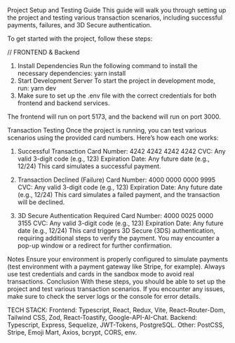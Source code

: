 Project Setup and Testing Guide
This guide will walk you through setting up the project and testing various transaction scenarios, including successful payments, failures, and 3D Secure authentication.

To get started with the project, follow these steps:

// FRONTEND & Backend 
1. Install Dependencies
   Run the following command to install the necessary dependencies: yarn install
2. Start Development Server
To start the project in development mode, run: yarn dev
3. Make sure to set up the .env file with the correct credentials for both frontend and backend services.

The frontend will run on port 5173, and the backend will run on port 3000.

Transaction Testing
Once the project is running, you can test various scenarios using the provided card numbers. Here’s how each one works:

1. Successful Transaction
   Card Number: 4242 4242 4242 4242
   CVC: Any valid 3-digit code (e.g., 123)
   Expiration Date: Any future date (e.g., 12/24)
   This card simulates a successful payment.

2. Transaction Declined (Failure)
   Card Number: 4000 0000 0000 9995
   CVC: Any valid 3-digit code (e.g., 123)
   Expiration Date: Any future date (e.g., 12/24)
   This card simulates a failed payment, and the transaction will be declined.

3. 3D Secure Authentication Required
   Card Number: 4000 0025 0000 3155
   CVC: Any valid 3-digit code (e.g., 123)
   Expiration Date: Any future date (e.g., 12/24)
   This card triggers 3D Secure (3DS) authentication, requiring additional steps to verify the payment. You may encounter a pop-up window or a redirect for further confirmation.

Notes
Ensure your environment is properly configured to simulate payments (test environment with a payment gateway like Stripe, for example).
Always use test credentials and cards in the sandbox mode to avoid real transactions.
Conclusion
With these steps, you should be able to set up the project and test various transaction scenarios. If you encounter any issues, make sure to check the server logs or the console for error details.


TECH STACK: 
Frontend: Typescript, React, Redux, Vite, React-Router-Dom, Tailwind CSS, Zod, React-Toastify, Google-API-AI-Chat.
Backend: Typescript, Express, Sequelize, JWT-Tokens, PostgreSQL. 
Other: PostCSS, Stripe, Emoji Mart, Axios, bcrypt, CORS, env.
